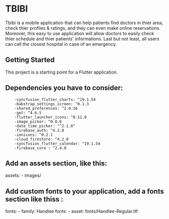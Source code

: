 # TBIBI

Tbibi is a mobile application that can help patients find doctors in thier area, check thier profiles & ratings, and they can even make online reservations. Moreover, this easy to use application will allow doctors to easily check thier schedule and thier patients' informations. 
Last but not least, all users can call the closest hospital in case of an emergency.

## Getting Started

This project is a starting point for a Flutter application.

## Dependencies you have to consider:

        -syncfusion_flutter_charts: ^19.1.54
        -babstrap_settings_screen: ^0.1.3
        -shared_preferences: ^2.0.16
        -get: ^4.6.5
        -flutter_launcher_icons: ^0.11.0
        -image_picker: ^0.8.6
        -date_time_picker: "^2.1.0"
        -firebase_auth: ^4.2.0
        -ionicons: ^0.2.1
        -cloud_firestore: ^4.2.0
        -syncfusion_flutter_calendar: ^19.1.54
        -firebase_core : ^2.4.0

## Add an assets section, like this:
  assets:
    - images/

## Add custom fonts to your application, add a fonts section like thiss :
  fonts:
    - family: Handlee
      fonts:
        - asset: fonts/Handlee-Regular.ttf